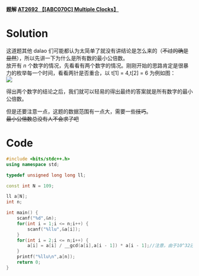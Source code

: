 **题解 [AT2692 【[ABC070C] Multiple Clocks】](https://www.luogu.com.cn/problem/AT2692)**

# Solution  
这道题其他 dalao 们可能都认为太简单了就没有讲结论是怎么来的（~~不过的确是显然~~），所以先讲一下为什么是所有数的最小公倍数。  
放开有 $n$ 个数字的情况，先看看有两个数字的情况。刚刚开始的思路肯定是很暴力的枚举每一个时间，看看两针是否重合，以 t[1] = 4,t[2] = 6 为例如图：  
![](https://cdn.luogu.com.cn/upload/image_hosting/7th5ery2.png)  

得出两个数字的结论之后，我们就可以轻易的得出最终的答案就是所有数字的最小公倍数。  

但是还要注意一点，这题的数据范围有一点大，需要一些~~技巧~~。  
~~最小公倍数总没有人不会求了吧~~  

# Code
```cpp
#include <bits/stdc++.h>
using namespace std;

typedef unsigned long long ll;

const int N = 109;

ll a[N];
int n;

int main() {
	scanf("%d",&n);
	for(int i = 1;i <= n;i++) {
		scanf("%llu",&a[i]);
	}
	for(int i = 2;i <= n;i++) {
		a[i] = a[i] / __gcd(a[i],a[i - 1]) * a[i - 1];//注意，由于10^32还是超过了ull的最大范围，所以我们做的时候要先除后乘。
	}
	printf("%llu\n",a[n]);
	return 0;
}
```